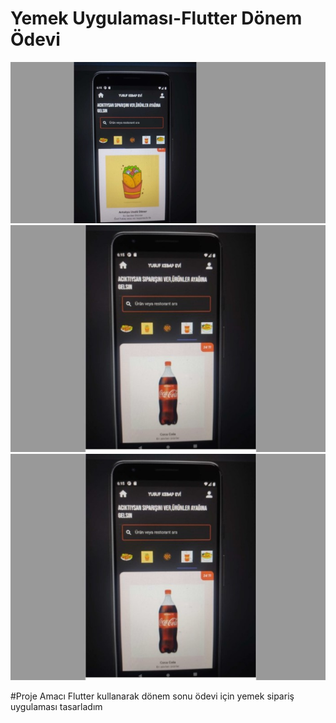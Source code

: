 # Yemek Uygulaması-Flutter Dönem Ödevi
<img src="test.jpg" width="auto">
<img src="test3.jpg" width="auto">
<img src="test3.jpg" width="auto">

#Proje Amacı
Flutter kullanarak dönem sonu ödevi için yemek sipariş uygulaması tasarladım

